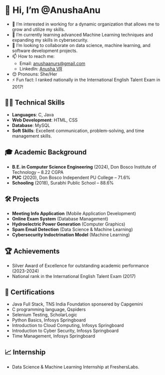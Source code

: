 # 👋 Hi, I’m @AnushaAnu

- 👀 I’m interested in working for a dynamic organization that allows me to grow and utilize my skills.
- 🌱 I’m currently learning advanced Machine Learning techniques and expanding my skills in cybersecurity.
- 💞️ I’m looking to collaborate on data science, machine learning, and software development projects.
- 📫 How to reach me: 
  - Email: [anushaanurs@gmail.com](mailto:anushaanurs@gmail.com)
  - LinkedIn: [Anusha VR](https://www.linkedin.com/in/anusha-vr)
- 😊 Pronouns: She/Her
- ⚡ Fun fact: I ranked nationally in the International English Talent Exam in 2017!

## 👩‍💻 Technical Skills
- **Languages**: C, Java
- **Web Development**: HTML, CSS
- **Database**: MySQL
- **Soft Skills**: Excellent communication, problem-solving, and time management skills.

## 🎓 Academic Background
- **B.E. in Computer Science Engineering** (2024), Don Bosco Institute of Technology – 8.22 CGPA
- **PUC** (2020), Don Bosco Independent PU College – 71.6%
- **Schooling** (2018), Surabhi Public School – 88.6%

## 🛠️ Projects
- **Meeting Info Application** (Mobile Application Development)
- **Online Exam System** (Database Management)
- **Hydroelectric Power Generation** (Computer Graphics)
- **Spam Email Detection** (Data Science & Machine Learning)
- **Cybersecurity Indoctrination Model** (Machine Learning)

## 🏆 Achievements
- Silver Award of Excellence for outstanding academic performance (2023-2024)
- National rank in the International English Talent Exam (2017)

## 🔗 Certifications
- Java Full Stack, TNS India Foundation sponsered by Capgemini
- C programming language, Qspiders
- Selenium Testing, ScholarLogic
- Python Basics, Infosys Springboard
- Introduction to Cloud Computing, Infosys Springboard
- Introduction to Cyber Security, Infosys Springboard
- Time Management, Infosys Springboard

## 📈 Internship
- Data Science & Machine Learning Internship at FreshersLabs.

<!---
AnushaaAnu/AnushaaAnu is a ✨ special ✨ repository because its `README.md` (this file) appears on your GitHub profile.
You can click the Preview link to take a look at your changes.
--->
